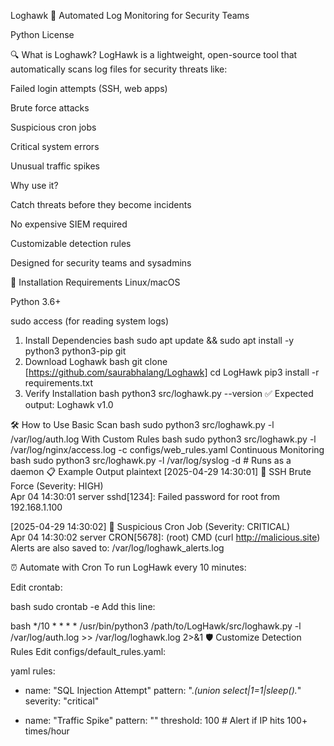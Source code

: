 Loghawk 🦅
Automated Log Monitoring for Security Teams

Python License

🔍 What is Loghawk?
LogHawk is a lightweight, open-source tool that automatically scans log files for security threats like:

Failed login attempts (SSH, web apps)

Brute force attacks

Suspicious cron jobs

Critical system errors

Unusual traffic spikes

Why use it?

Catch threats before they become incidents

No expensive SIEM required

Customizable detection rules

Designed for security teams and sysadmins

🚀 Installation
Requirements
Linux/macOS

Python 3.6+

sudo access (for reading system logs)

1. Install Dependencies
bash
sudo apt update && sudo apt install -y python3 python3-pip git
2. Download Loghawk
bash
git clone [https://github.com/saurabhalang/Loghawk]
cd LogHawk
pip3 install -r requirements.txt
3. Verify Installation
bash
python3 src/loghawk.py --version
✅ Expected output: Loghawk v1.0

🛠 How to Use
Basic Scan
bash
sudo python3 src/loghawk.py -l /var/log/auth.log
With Custom Rules
bash
sudo python3 src/loghawk.py -l /var/log/nginx/access.log -c configs/web_rules.yaml
Continuous Monitoring
bash
sudo python3 src/loghawk.py -l /var/log/syslog -d  # Runs as a daemon
📋 Example Output
plaintext
[2025-04-29 14:30:01] 🚨 SSH Brute Force (Severity: HIGH)  
Apr 04 14:30:01 server sshd[1234]: Failed password for root from 192.168.1.100  

[2025-04-29 14:30:02] 🚨 Suspicious Cron Job (Severity: CRITICAL)  
Apr 04 14:30:02 server CRON[5678]: (root) CMD (curl http://malicious.site)  
Alerts are also saved to: /var/log/loghawk_alerts.log

⏰ Automate with Cron
To run LogHawk every 10 minutes:

Edit crontab:

bash
sudo crontab -e
Add this line:

bash
*/10 * * * * /usr/bin/python3 /path/to/LogHawk/src/loghawk.py -l /var/log/auth.log >> /var/log/loghawk.log 2>&1
🛡 Customize Detection Rules
Edit configs/default_rules.yaml:

yaml
rules:
  - name: "SQL Injection Attempt"
    pattern: ".*(union select|1=1|sleep\().*"
    severity: "critical"
  
  - name: "Traffic Spike"
    pattern: "<IP>"
    threshold: 100  # Alert if IP hits 100+ times/hour
